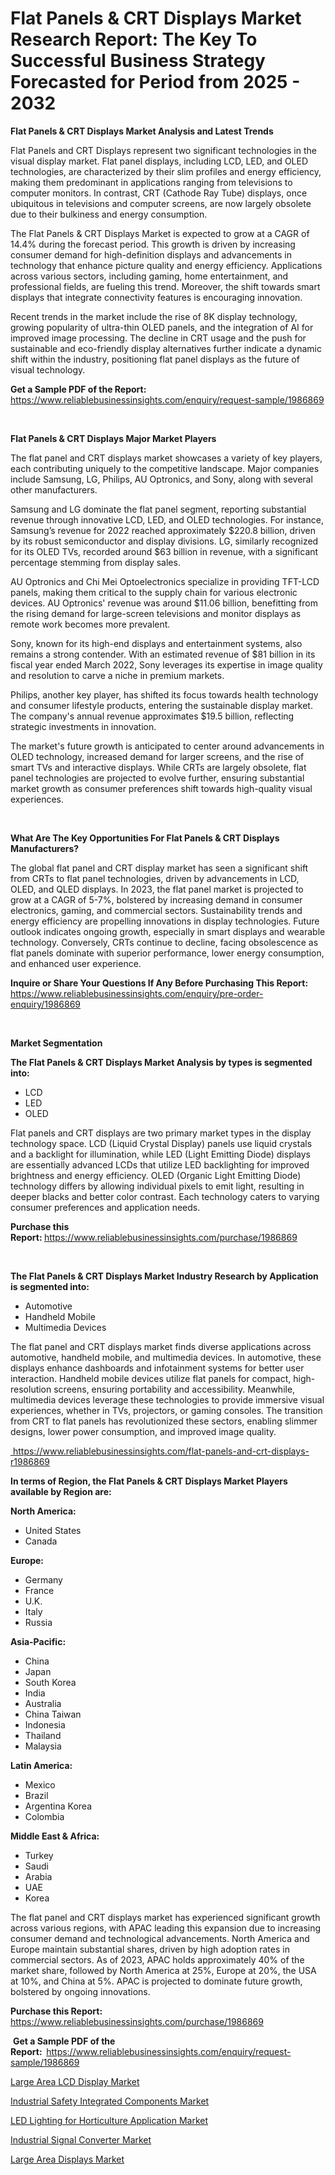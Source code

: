 <p><h1>Flat Panels & CRT Displays Market Research Report: The Key To Successful Business Strategy Forecasted for Period from 2025 - 2032</h1></p><p><strong>Flat Panels & CRT Displays Market Analysis and Latest Trends</strong></p>
<p><p>Flat Panels and CRT Displays represent two significant technologies in the visual display market. Flat panel displays, including LCD, LED, and OLED technologies, are characterized by their slim profiles and energy efficiency, making them predominant in applications ranging from televisions to computer monitors. In contrast, CRT (Cathode Ray Tube) displays, once ubiquitous in televisions and computer screens, are now largely obsolete due to their bulkiness and energy consumption.</p><p>The Flat Panels & CRT Displays Market is expected to grow at a CAGR of 14.4% during the forecast period. This growth is driven by increasing consumer demand for high-definition displays and advancements in technology that enhance picture quality and energy efficiency. Applications across various sectors, including gaming, home entertainment, and professional fields, are fueling this trend. Moreover, the shift towards smart displays that integrate connectivity features is encouraging innovation.</p><p>Recent trends in the market include the rise of 8K display technology, growing popularity of ultra-thin OLED panels, and the integration of AI for improved image processing. The decline in CRT usage and the push for sustainable and eco-friendly display alternatives further indicate a dynamic shift within the industry, positioning flat panel displays as the future of visual technology.</p></p>
<p><strong>Get a Sample PDF of the Report:&nbsp;</strong> <a href="https://www.reliablebusinessinsights.com/enquiry/request-sample/1986869?utm_campaign=1138&utm_medium=2&utm_source=Github&utm_content=ia&utm_term=13022025&utm_id=flat-panels-crt-displays">https://www.reliablebusinessinsights.com/enquiry/request-sample/1986869</a></p>
<p>&nbsp;</p>
<p><strong>Flat Panels & CRT Displays Major Market Players</strong></p>
<p><p>The flat panel and CRT displays market showcases a variety of key players, each contributing uniquely to the competitive landscape. Major companies include Samsung, LG, Philips, AU Optronics, and Sony, along with several other manufacturers. </p><p>Samsung and LG dominate the flat panel segment, reporting substantial revenue through innovative LCD, LED, and OLED technologies. For instance, Samsung’s revenue for 2022 reached approximately $220.8 billion, driven by its robust semiconductor and display divisions. LG, similarly recognized for its OLED TVs, recorded around $63 billion in revenue, with a significant percentage stemming from display sales.</p><p>AU Optronics and Chi Mei Optoelectronics specialize in providing TFT-LCD panels, making them critical to the supply chain for various electronic devices. AU Optronics' revenue was around $11.06 billion, benefitting from the rising demand for large-screen televisions and monitor displays as remote work becomes more prevalent.</p><p>Sony, known for its high-end displays and entertainment systems, also remains a strong contender. With an estimated revenue of $81 billion in its fiscal year ended March 2022, Sony leverages its expertise in image quality and resolution to carve a niche in premium markets.</p><p>Philips, another key player, has shifted its focus towards health technology and consumer lifestyle products, entering the sustainable display market. The company's annual revenue approximates $19.5 billion, reflecting strategic investments in innovation.</p><p>The market's future growth is anticipated to center around advancements in OLED technology, increased demand for larger screens, and the rise of smart TVs and interactive displays. While CRTs are largely obsolete, flat panel technologies are projected to evolve further, ensuring substantial market growth as consumer preferences shift towards high-quality visual experiences.</p></p>
<p>&nbsp;</p>
<p><strong>What Are The Key Opportunities For Flat Panels & CRT Displays Manufacturers?</strong></p>
<p><p>The global flat panel and CRT display market has seen a significant shift from CRTs to flat panel technologies, driven by advancements in LCD, OLED, and QLED displays. In 2023, the flat panel market is projected to grow at a CAGR of 5-7%, bolstered by increasing demand in consumer electronics, gaming, and commercial sectors. Sustainability trends and energy efficiency are propelling innovations in display technologies. Future outlook indicates ongoing growth, especially in smart displays and wearable technology. Conversely, CRTs continue to decline, facing obsolescence as flat panels dominate with superior performance, lower energy consumption, and enhanced user experience.</p></p>
<p><strong>Inquire or Share Your Questions If Any Before Purchasing This Report:</strong> <a href="https://www.reliablebusinessinsights.com/enquiry/pre-order-enquiry/1986869?utm_campaign=1138&utm_medium=2&utm_source=Github&utm_content=ia&utm_term=13022025&utm_id=flat-panels-crt-displays">https://www.reliablebusinessinsights.com/enquiry/pre-order-enquiry/1986869</a></p>
<p>&nbsp;</p>
<p><strong>Market Segmentation</strong></p>
<p><strong>The Flat Panels & CRT Displays Market Analysis by types is segmented into:</strong></p>
<p><ul><li>LCD</li><li>LED</li><li>OLED</li></ul></p>
<p><p>Flat panels and CRT displays are two primary market types in the display technology space. LCD (Liquid Crystal Display) panels use liquid crystals and a backlight for illumination, while LED (Light Emitting Diode) displays are essentially advanced LCDs that utilize LED backlighting for improved brightness and energy efficiency. OLED (Organic Light Emitting Diode) technology differs by allowing individual pixels to emit light, resulting in deeper blacks and better color contrast. Each technology caters to varying consumer preferences and application needs.</p></p>
<p><strong>Purchase this Report:&nbsp;</strong><a href="https://www.reliablebusinessinsights.com/purchase/1986869?utm_campaign=1138&utm_medium=2&utm_source=Github&utm_content=ia&utm_term=13022025&utm_id=flat-panels-crt-displays">https://www.reliablebusinessinsights.com/purchase/1986869</a></p>
<p>&nbsp;</p>
<p><strong>The Flat Panels & CRT Displays Market Industry Research by Application is segmented into:</strong></p>
<p><ul><li>Automotive</li><li>Handheld Mobile</li><li>Multimedia Devices</li></ul></p>
<p><p>The flat panel and CRT displays market finds diverse applications across automotive, handheld mobile, and multimedia devices. In automotive, these displays enhance dashboards and infotainment systems for better user interaction. Handheld mobile devices utilize flat panels for compact, high-resolution screens, ensuring portability and accessibility. Meanwhile, multimedia devices leverage these technologies to provide immersive visual experiences, whether in TVs, projectors, or gaming consoles. The transition from CRT to flat panels has revolutionized these sectors, enabling slimmer designs, lower power consumption, and improved image quality.</p></p>
<p><a href="https://www.reliablebusinessinsights.com/flat-panels-and-crt-displays-r1986869?utm_campaign=1138&utm_medium=2&utm_source=Github&utm_content=ia&utm_term=13022025&utm_id=flat-panels-crt-displays">&nbsp;https://www.reliablebusinessinsights.com/flat-panels-and-crt-displays-r1986869</a></p>
<p><strong>In terms of Region, the Flat Panels & CRT Displays Market Players available by Region are:</strong></p>
<p>
    <p> <strong> North America: </strong>
        <ul>
            <li>United States</li>
            <li>Canada</li>
        </ul>
        </p> 
    <p> <strong> Europe: </strong>
        <ul>
            <li>Germany</li>
            <li>France</li>
            <li>U.K.</li>
            <li>Italy</li>
            <li>Russia</li>
        </ul>
        </p> 
    <p> <strong> Asia-Pacific: </strong>
        <ul>
            <li>China</li>
            <li>Japan</li>
            <li>South Korea</li>
            <li>India</li>
            <li>Australia</li>
            <li>China Taiwan</li>
            <li>Indonesia</li>
            <li>Thailand</li>
            <li>Malaysia</li>
        </ul>
        </p> 
    <p> <strong> Latin America: </strong>
        <ul>
            <li>Mexico</li>
            <li>Brazil</li>
            <li>Argentina Korea</li>
            <li>Colombia</li>
        </ul>
        </p> 
    <p> <strong> Middle East & Africa: </strong>
        <ul>
            <li>Turkey</li>
            <li>Saudi</li>
            <li>Arabia</li>
            <li>UAE</li>
            <li>Korea</li>
        </ul>
    </p>
    </p>
<p><p>The flat panel and CRT displays market has experienced significant growth across various regions, with APAC leading this expansion due to increasing consumer demand and technological advancements. North America and Europe maintain substantial shares, driven by high adoption rates in commercial sectors. As of 2023, APAC holds approximately 40% of the market share, followed by North America at 25%, Europe at 20%, the USA at 10%, and China at 5%. APAC is projected to dominate future growth, bolstered by ongoing innovations.</p></p>
<p><strong>Purchase this Report: </strong><a href="https://www.reliablebusinessinsights.com/purchase/1986869?utm_campaign=1138&utm_medium=2&utm_source=Github&utm_content=ia&utm_term=13022025&utm_id=flat-panels-crt-displays">https://www.reliablebusinessinsights.com/purchase/1986869</a></p>
<p>&nbsp;<strong>Get a Sample PDF of the Report:&nbsp;&nbsp;</strong><a href="https://www.reliablebusinessinsights.com/enquiry/request-sample/1986869?utm_campaign=1138&utm_medium=2&utm_source=Github&utm_content=ia&utm_term=13022025&utm_id=flat-panels-crt-displays">https://www.reliablebusinessinsights.com/enquiry/request-sample/1986869</a></p>
<p><strong></strong></p>
<p><p><a href="https://github.com/palejsaafuu/Market-Research-Report-List-1/blob/main/large-area-lcd-display-market.md?utm_campaign=1138&utm_medium=2&utm_source=Github&utm_content=ia&utm_term=13022025&utm_id=flat-panels-crt-displays">Large Area LCD Display Market</a></p><p><a href="https://github.com/nibbsmantji/Market-Research-Report-List-1/blob/main/industrial-safety-integrated-components-market.md?utm_campaign=1138&utm_medium=2&utm_source=Github&utm_content=ia&utm_term=13022025&utm_id=flat-panels-crt-displays">Industrial Safety Integrated Components Market</a></p><p><a href="https://github.com/guleealhani/Market-Research-Report-List-1/blob/main/led-lighting-for-horticulture-application-market.md?utm_campaign=1138&utm_medium=2&utm_source=Github&utm_content=ia&utm_term=13022025&utm_id=flat-panels-crt-displays">LED Lighting for Horticulture Application Market</a></p><p><a href="https://github.com/hoevealiur4/Market-Research-Report-List-1/blob/main/industrial-signal-converter-market.md?utm_campaign=1138&utm_medium=2&utm_source=Github&utm_content=ia&utm_term=13022025&utm_id=flat-panels-crt-displays">Industrial Signal Converter Market</a></p><p><a href="https://github.com/leehihkl/Market-Research-Report-List-1/blob/main/large-area-displays-market.md?utm_campaign=1138&utm_medium=2&utm_source=Github&utm_content=ia&utm_term=13022025&utm_id=flat-panels-crt-displays">Large Area Displays Market</a></p></p>